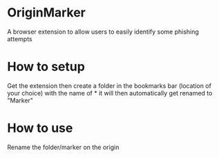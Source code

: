 # OriginMarker
A browser extension to allow users to easily identify some phishing attempts

# How to setup
Get the extension then create a folder in the bookmarks bar (location of your choice) with the name of * it will then automatically get renamed to "Marker"

# How to use
Rename the folder/marker on the origin
